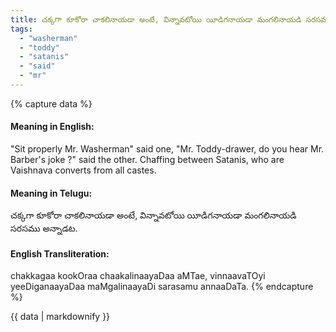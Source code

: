 ```yaml
---
title: చక్కగా కూకోరా చాకలినాయడా అంటే, విన్నావటోయి యీడిగనాయడా మంగలినాయడి సరసము అన్నాడట.
tags:
  - "washerman"
  - "toddy"
  - "satanis"
  - "said"
  - "mr"
---
```


{% capture data %}
#### Meaning in English:
"Sit properly Mr. Washerman" said one, "Mr. Toddy-drawer, do you hear Mr. Barber's joke ?" said the other.
Chaffing between Satanis, who are Vaishnava converts from all castes.

#### Meaning in Telugu:
చక్కగా కూకోరా చాకలినాయడా అంటే, విన్నావటోయి యీడిగనాయడా మంగలినాయడి సరసము అన్నాడట.

#### English Transliteration:
chakkagaa kookOraa chaakalinaayaDaa aMTae, vinnaavaTOyi yeeDiganaayaDaa maMgalinaayaDi sarasamu annaaDaTa.
{% endcapture %}

<div class="notice">{{ data | markdownify }}</div>

